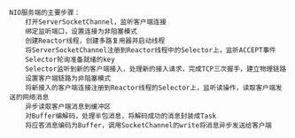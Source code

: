     NIO服务端的主要步骤：
        打开ServerSocketChannel，监听客户端连接
        绑定监听端口，设置连接为非阻塞模式
        创建Reactor线程，创建多路复用器并启动线程
        将ServerSocketChannel注册到Reactor线程中的Selector上，监听ACCEPT事件
        Selector轮询准备就绪的key
        Selector监听到新的客户端接入，处理新的接入请求，完成TCP三次握手，建立物理链路
        设置客户端链路为非阻塞模式
        将新接入的客户端连接注册到Reactor线程的Selector上，监听读操作，读取客户端发送的网络消息
        异步读取客户端消息到缓冲区
        对Buffer编解码，处理半包消息，将解码成功的消息封装成Task
        将应答消息编码为Buffer，调用SocketChannel的write将消息异步发送给客户端